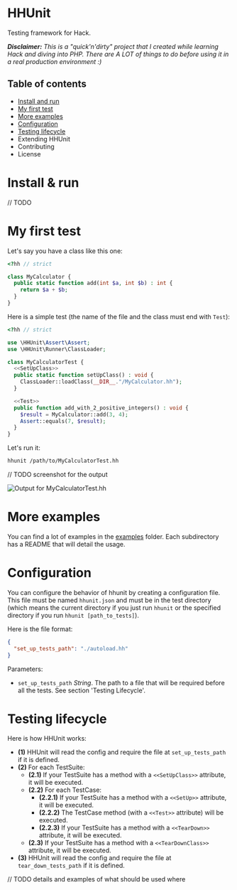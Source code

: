 # HHUnit

Testing framework for Hack.

_**Disclaimer:** This is a "quick'n'dirty" project that I created while learning Hack and diving into PHP. There are A LOT of things to do before using it in a real production environment :)_

## Table of contents

* [Install and run](#Install-and-run)
* [My first test](#My-first-test)
* [More examples](#More-examples)
* [Configuration](#Configuration)
* [Testing lifecycle](#Testing-lifecycle)
* Extending HHUnit
* Contributing
* License

# Install & run

// TODO

# My first test

Let's say you have a class like this one:

```php
<?hh // strict

class MyCalculator {
  public static function add(int $a, int $b) : int {
    return $a + $b;
  }
}
```

Here is a simple test (the name of the file and the class must end with `Test`):

```php
<?hh // strict

use \HHUnit\Assert\Assert;
use \HHUnit\Runner\ClassLoader;

class MyCalculatorTest {
  <<SetUpClass>>
  public static function setUpClass() : void {
    ClassLoader::loadClass(__DIR__."/MyCalculator.hh");
  }

  <<Test>>
  public function add_with_2_positive_integers() : void {
    $result = MyCalculator::add(3, 4);
    Assert::equals(7, $result);
  }
}
```

Let's run it:

```bash
hhunit /path/to/MyCalculatorTest.hh
```

// TODO screenshot for the output

![Output for MyCalculatorTest.hh](assets/MyCalculatorTestOutput.png)

# More examples

You can find a lot of examples in the [examples](examples) folder. Each subdirectory has a README that will detail the usage.

# Configuration

You can configure the behavior of hhunit by creating a configuration file. This file must be named `hhunit.json` and must be in the test directory (which means the current directory if you just run `hhunit` or the specified directory if you run `hhunit [path_to_tests]`).

Here is the file format:

```json
{
  "set_up_tests_path": "./autoload.hh"
}
```

Parameters:
* `set_up_tests_path` *String*. The path to a file that will be required before all the tests. See section 'Testing Lifecycle'.

# Testing lifecycle

Here is how HHUnit works:

* **(1)** HHUnit will read the config and require the file at `set_up_tests_path` if it is defined.
* **(2)** For each TestSuite:
  * **(2.1)** If your TestSuite has a method with a `<<SetUpClass>>` attribute, it will be executed.
  * **(2.2)** For each TestCase:
    * **(2.2.1)** If your TestSuite has a method with a `<<SetUp>>` attribute, it will be executed.
    * **(2.2.2)** The TestCase method (with a `<<Test>>` attribute) will be executed.
    * **(2.2.3)** If your TestSuite has a method with a `<<TearDown>>` attribute, it will be executed.
  * **(2.3)** If your TestSuite has a method with a `<<TearDownClass>>` attribute, it will be executed.
* **(3)** HHUnit will read the config and require the file at `tear_down_tests_path` if it is defined.

// TODO details and examples of what should be used where
